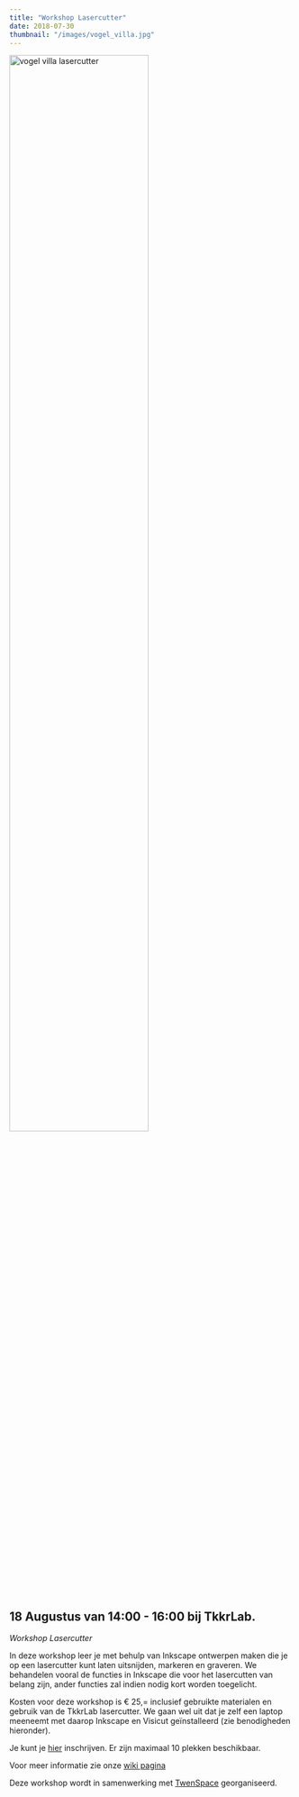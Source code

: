 ```yaml
---
title: "Workshop Lasercutter"
date: 2018-07-30
thumbnail: "/images/vogel_villa.jpg"
---
```


<img alt="vogel villa lasercutter" src="/images/vogel_villa.jpg" height="70%" width="70%" align="middle">

## 18 Augustus van 14:00 - 16:00 bij TkkrLab.

*Workshop Lasercutter*

In deze workshop leer je met behulp van Inkscape ontwerpen maken die je op een lasercutter kunt laten uitsnijden, markeren en graveren. We behandelen vooral de functies in Inkscape die voor het lasercutten van belang zijn, ander functies zal indien nodig kort worden toegelicht.

Kosten voor deze workshop is € 25,= inclusief gebruikte materialen en gebruik van de TkkrLab lasercutter. We gaan wel uit dat je zelf een laptop meeneemt met daarop Inkscape en Visicut geïnstalleerd (zie benodigheden hieronder).

Je kunt je [hier](https://docs.google.com/forms/d/e/1FAIpQLSf3P8Ae9sl1sLJPhadbt-4DZvjsF1_JWH1kYwukPPBmG8ln6A/viewform?usp=pp_url&entry.211410500=Nee) inschrijven. Er zijn maximaal 10 plekken beschikbaar.

Voor meer informatie zie onze [wiki pagina](https://tkkrlab.nl/wiki/Workshop_Lasercutter)

Deze workshop wordt in samenwerking met <a href="https://twenspace.nl" target="_blank">TwenSpace</a> georganiseerd.